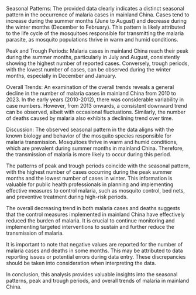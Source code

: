 Seasonal Patterns:
The provided data clearly indicates a distinct seasonal pattern in the occurrence of malaria cases in mainland China. Cases tend to increase during the summer months (June to August) and decrease during the winter months (December to February). This pattern is likely attributed to the life cycle of the mosquitoes responsible for transmitting the malaria parasite, as mosquito populations thrive in warm and humid conditions.

Peak and Trough Periods:
Malaria cases in mainland China reach their peak during the summer months, particularly in July and August, consistently showing the highest number of reported cases. Conversely, trough periods, with the lowest number of cases, can be observed during the winter months, especially in December and January.

Overall Trends:
An examination of the overall trends reveals a general decline in the number of malaria cases in mainland China from 2010 to 2023. In the early years (2010-2012), there was considerable variability in case numbers. However, from 2013 onwards, a consistent downward trend can be observed, albeit with occasional fluctuations. Similarly, the number of deaths caused by malaria also exhibits a declining trend over time.

Discussion:
The observed seasonal pattern in the data aligns with the known biology and behavior of the mosquito species responsible for malaria transmission. Mosquitoes thrive in warm and humid conditions, which are prevalent during summer months in mainland China. Therefore, the transmission of malaria is more likely to occur during this period.

The patterns of peak and trough periods coincide with the seasonal pattern, with the highest number of cases occurring during the peak summer months and the lowest number of cases in winter. This information is valuable for public health professionals in planning and implementing effective measures to control malaria, such as mosquito control, bed nets, and preventive treatment during high-risk periods.

The overall decreasing trend in both malaria cases and deaths suggests that the control measures implemented in mainland China have effectively reduced the burden of malaria. It is crucial to continue monitoring and implementing targeted interventions to sustain and further reduce the transmission of malaria.

It is important to note that negative values are reported for the number of malaria cases and deaths in some months. This may be attributed to data reporting issues or potential errors during data entry. These discrepancies should be taken into consideration when interpreting the data.

In conclusion, this analysis provides valuable insights into the seasonal patterns, peak and trough periods, and overall trends of malaria in mainland China.
